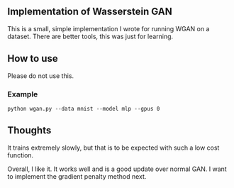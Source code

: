 ## Implementation of Wasserstein GAN

This is a small, simple implementation I wrote for running WGAN on a dataset. 
There are better tools, this was just for learning.

## How to use
Please do not use this.
### Example
`python wgan.py --data mnist --model mlp --gpus 0`

## Thoughts
It trains extremely slowly, but that is to be expected with such a low cost function. 

Overall, I like it. It works well and is a good update over normal GAN. I want to implement the gradient penalty method next.
